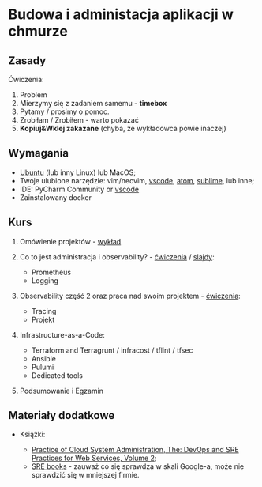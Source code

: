 # Budowa i administacja aplikacji w chmurze

## Zasady

Ćwiczenia:

1. Problem
2. Mierzymy się z zadaniem samemu - **timebox**
3. Pytamy / prosimy o pomoc.
4. Zrobiłam / Zrobiłem - warto pokazać
5. **Kopiuj&Wklej zakazane** (chyba, że wykładowca powie inaczej)

## Wymagania

- [Ubuntu](https://wiki.ubuntu.com/Releases) (lub inny Linux) lub MacOS;
- Twoje ulubione narzędzie: vim/neovim, [vscode](https://code.visualstudio.com/), [atom](https://atom.io/), [sublime](https://www.sublimetext.com/), lub inne;
- IDE: PyCharm Community or [vscode](https://code.visualstudio.com/)
- Zainstalowany docker

## Kurs

1. Omówienie projektów - [wykład](01_slides/index.pdf)

2. Co to jest administracja i observability? - [ćwiczenia](02_exercise/README.md) / [slajdy](02_slides/index.pdf):

   - Prometheus
   - Logging

3. Observability część 2 oraz praca nad swoim projektem - [ćwiczenia](03_exercise/README.md):

   - Tracing
   - Projekt

4. Infrastructure-as-a-Code:

   - Terraform and Terragrunt / infracost / tflint / tfsec
   - Ansible
   - Pulumi
   - Dedicated tools

5. Podsumowanie i Egzamin

## Materiały dodatkowe

- Książki:

  - [Practice of Cloud System Administration, The: DevOps and SRE Practices for Web Services, Volume 2](https://www.amazon.com/Practice-Cloud-System-Administration-Practices-ebook/dp/B00N7N2CRQ);
  - [SRE books](https://sre.google/books/) - zauważ co się sprawdza w skali Google-a, może nie sprawdzić się w mniejszej firmie.
